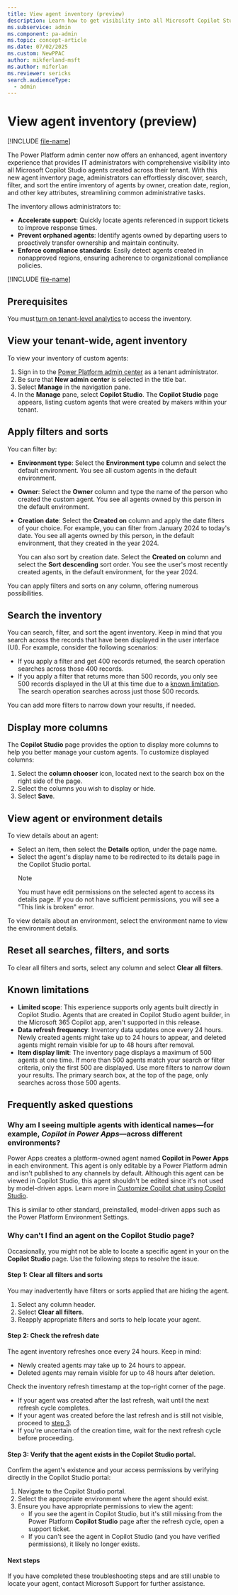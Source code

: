 ```yaml
---
title: View agent inventory (preview)
description: Learn how to get visibility into all Microsoft Copilot Studio agents created across your tenant.
ms.subservice: admin
ms.component: pa-admin
ms.topic: concept-article
ms.date: 07/02/2025
ms.custom: NewPPAC
author: mikferland-msft
ms.author: miferlan
ms.reviewer: sericks
search.audienceType: 
  - admin
---
```


# View agent inventory (preview)

[!INCLUDE [file-name](~/../shared-content/shared/preview-includes/preview-banner.md)]

The Power Platform admin center now offers an enhanced, agent inventory experience that provides IT administrators with comprehensive visibility into all Microsoft Copilot Studio agents created across their tenant. With this new agent inventory page, administrators can effortlessly discover, search, filter, and sort the entire inventory of agents by owner, creation date, region, and other key attributes, streamlining common administrative tasks.

The inventory allows administrators to:

- **Accelerate support**: Quickly locate agents referenced in support tickets to improve response times.
- **Prevent orphaned agents**: Identify agents owned by departing users to proactively transfer ownership and maintain continuity.
- **Enforce compliance standards**: Easily detect agents created in nonapproved regions, ensuring adherence to organizational compliance policies.

[!INCLUDE [file-name](~/../shared-content/shared/preview-includes/preview-note-pp.md)]

## Prerequisites

You must [turn on tenant-level analytics](tenant-level-analytics.md) to access the inventory.

## View your tenant-wide, agent inventory

To view your inventory of custom agents:

1. Sign in to the [Power Platform admin center](https://admin.powerplatform.microsoft.com) as a tenant administrator.
1. Be sure that **New admin center** is selected in the title bar.
1. Select **Manage** in the navigation pane.
1. In the **Manage** pane, select **Copilot Studio**. The **Copilot Studio** page appears, listing custom agents that were created by makers within your tenant.

## Apply filters and sorts

You can filter by:

- **Environment type**: Select the **Environment type** column and select the default environment. You see all custom agents in the default environment.
- **Owner**: Select the **Owner** column and type the name of the person who created the custom agent. You see all agents owned by this person in the default environment.
- **Creation date**: Select the **Created on** column and apply the date filters of your choice. For example, you can filter from January 2024 to today's date. You see all agents owned by this person, in the default environment, that they created in the year 2024.
  
    You can also sort by creation date. Select the **Created on** column and select the **Sort descending** sort order. You see the user's most recently created agents, in the default environment, for the year 2024.

You can apply filters and sorts on any column, offering numerous possibilities.

## Search the inventory

You can search, filter, and sort the agent inventory. Keep in mind that you search across the records that have been displayed in the user interface (UI). For example, consider the following scenarios:

- If you apply a filter and get 400 records returned, the search operation searches across those 400 records.
- If you apply a filter that returns more than 500 records, you only see 500 records displayed in the UI at this time due to a [known limitation](#known-limitations). The search operation searches across just those 500 records.

You can add more filters to narrow down your results, if needed.

## Display more columns

The **Copilot Studio** page provides the option to display more columns to help you better manage your custom agents. To customize displayed columns:

1. Select the **column chooser** icon, located next to the search box on the right side of the page.
1. Select the columns you wish to display or hide.
1. Select **Save**. 

## View agent or environment details

To view details about an agent:

- Select an item, then select the **Details** option, under the page name.
- Select the agent's display name to be redirected to its details page in the Copilot Studio portal.
    > [!NOTE]
    > You must have edit permissions on the selected agent to access its details page. If you do not have sufficient permissions, you will see a "This link is broken" error.

To view details about an environment, select the environment name to view the environment details.

## Reset all searches, filters, and sorts

To clear all filters and sorts, select any column and select **Clear all filters**.

## Known limitations

- **Limited scope**: This experience supports only agents built directly in Copilot Studio. Agents that are created in Copilot Studio agent builder, in the Microsoft 365 Copilot app, aren't supported in this release.
- **Data refresh frequency**: Inventory data updates once every 24 hours. Newly created agents might take up to 24 hours to appear, and deleted agents might remain visible for up to 48 hours after removal.
- **Item display limit**: The inventory page displays a maximum of 500 agents at one time. If more than 500 agents match your search or filter criteria, only the first 500 are displayed. Use more filters to narrow down your results. The primary search box, at the top of the page, only searches across those 500 agents.

## Frequently asked questions

### Why am I seeing multiple agents with identical names&mdash;for example, _Copilot in Power Apps_&mdash;across different environments?

Power Apps creates a platform-owned agent named **Copilot in Power Apps** in each environment. This agent is only editable by a Power Platform admin and isn't published to any channels by default. Although this agent can be viewed in Copilot Studio, this agent shouldn't be edited since it's not used by model-driven apps. Learn more in [Customize Copilot chat using Copilot Studio](/power-apps/maker/model-driven-apps/customize-copilot-chat).

This is similar to other standard, preinstalled, model-driven apps such as the Power Platform Environment Settings.

### Why can't I find an agent on the Copilot Studio page?

Occasionally, you might not be able to locate a specific agent in your on the **Copilot Studio** page. Use the following steps to resolve the issue.

#### Step 1: Clear all filters and sorts

You may inadvertently have filters or sorts applied that are hiding the agent.

1. Select any column header.
1. Select **Clear all filters**.
1. Reapply appropriate filters and sorts to help locate your agent.

#### Step 2: Check the refresh date

The agent inventory refreshes once every 24 hours. Keep in mind:

- Newly created agents may take up to 24 hours to appear.
- Deleted agents may remain visible for up to 48 hours after deletion.

Check the inventory refresh timestamp at the top-right corner of the page.

- If your agent was created after the last refresh, wait until the next refresh cycle completes.
- If your agent was created before the last refresh and is still not visible, proceed to [step 3](#step-3-verify-that-the-agent-exists-in-the-copilot-studio-portal).
- If you're uncertain of the creation time, wait for the next refresh cycle before proceeding.

#### Step 3: Verify that the agent exists in the Copilot Studio portal.

Confirm the agent's existence and your access permissions by verifying directly in the Copilot Studio portal:

1. Navigate to the Copilot Studio portal.
1. Select the appropriate environment where the agent should exist.
1. Ensure you have appropriate permissions to view the agent:
    - If you see the agent in Copilot Studio, but it's still missing from the Power Platform **Copilot Studio** page after the refresh cycle, open a support ticket.
    - If you can't see the agent in Copilot Studio (and you have verified permissions), it likely no longer exists.

#### Next steps

If you have completed these troubleshooting steps and are still unable to locate your agent, contact Microsoft Support for further assistance.
